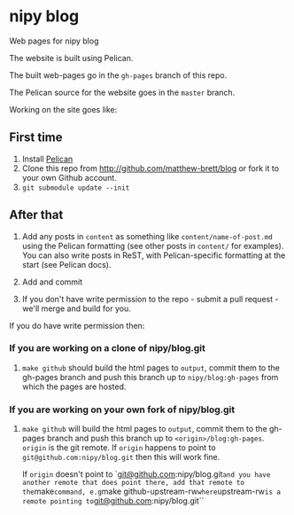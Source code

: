 # nipy blog

Web pages for nipy blog

The website is built using Pelican.

The built web-pages go in the ``gh-pages`` branch of this repo.

The Pelican source for the website goes in the ``master`` branch.

Working on the site goes like:

## First time

1. Install [Pelican](http://github.com/getpelican/pelican)
1. Clone this repo from <http://github.com/matthew-brett/blog> or fork it to
   your own Github account.
1. ``git submodule update --init``


## After that

1. Add any posts in ``content`` as something like ``content/name-of-post.md``
   using the Pelican formatting (see other posts in ``content/`` for examples).
   You can also write posts in ReST, with Pelican-specific formatting at the
   start (see Pelican docs).

1. Add and commit

1. If you don't have write permission to the repo - submit a pull request - we'll merge and build for you.

If you do have write permission then:

### If you are working on a clone of nipy/blog.git

1. ``make github`` should build the html pages to ``output``, commit them to
   the gh-pages branch and push this branch up to ``nipy/blog:gh-pages`` from
   which the pages are hosted.

### If you are working on your own fork of nipy/blog.git

1. ``make github`` will build the html pages to ``output``, commit them to the
   gh-pages branch and push this branch up to ``<origin>/blog:gh-pages``.
   ``origin`` is the git remote.  If ``origin`` happens to point to
   ``git@github.com:nipy/blog.git`` then this will work fine.

   If `origin` doesn't point to `git@github.com:nipy/blog.git`` and you have
   another remote that does point there, add that remote to the ``make``
   command, e.g ``make github-upstream-rw`` where ``upstream-rw`` is a remote
   pointing to ``git@github.com:nipy/blog.git``
